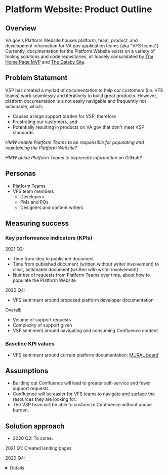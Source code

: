 # Platform Website: Product Outline

## Overview
VA.gov's Platform Website houses platform, team, product, and development information for VA.gov application teams (aka "VFS teams").  Currently, documentation for the Platform Website exists on a variety of tooling solutions and code repositories, all loosely consolidated by [The Home Page MVP](https://department-of-veterans-affairs.github.io/va.gov-team/) and [The Gatsby Site](https://department-of-veterans-affairs.github.io/veteran-facing-services-tools/).

## Problem Statement 

VSP has created a myriad of documentation to help our customers (i.e. VFS teams) work seamlessly and iteratively to build great products.  However, platform documentation is a not easily navigable and frequently not actionable, which:
- Causes a large support burden for VSP, therefore 
- Frustrating our customers, and 
- Potentially resulting in products on VA.gov that don't meet VSP standards. 

_HMW enable Platform Teams to be responsible for populating and maintaining the Platform Website?_

_HMW guide Platform Teams to deprecate information on GitHub?_

## Personas
* Platform Teams
* VFS team members
  * Developers
  * PMs and POs
  * Designers and content writers

## Measuring success

### Key performance indicators (KPIs)
2021 Q2:
* Time from idea to published document
* Time from published document (written without writer involvement) to clear, actionable document (written _with_ writer involvement)
* Number of requests from Platform Teams over time, about how to populate the Platform Website

2020 Q4:
* VFS sentiment around proposed platform developer documentation

Overall:
* Volume of support requests
* Complexity of support given
* VSF sentiment around navigating and consuming Confluence content
 
### Baseline KPI values
- VFS sentiment around current platform documentation: [MURAL board](https://app.mural.co/t/adhocvetsgov9623/m/adhocvetsgov9623/1587506427611/4fb63eb007eadec05ce8634499699ff610706a7d)

## Assumptions

* Building out Confluence will lead to greater self-service and fewer support requests.
* Confluence will be easier for VFS teams to navigate and surface the resources they are looking for.
* The VSP team will be able to customize Confluence without undue burden.
 
## Solution approach

* 2020 Q2: To come.

2021 Q1: Created landing pages


2020 Q4: 
<details>
Piloted using Confluence increase findability of Platform Website info, specifically BE developer docs ([site](https://depo-platform-documentation.scrollhelp.site/developer-docs/), [Conf instance](https://vfs.atlassian.net/wiki/spaces/pilot/overview)).
* We identified how VFS developers prioritize and group tasks in order to develop an easily navigable IA.
* With the pilot, we established a process of uncovering and understanding VFS developers' task/categorization association. 

## Launch Dates
Launch Date: TBD

### Before
### After

## Reference Material
Link to the following materials as relevant:
* VFS-facing Product README (in /platform)
* Release Plan
* Any product health or success dashboards

### Communications

<details>
Team Name: VSP Content + Information Architecture

GitHub Label: #content-ia-team

Slack channel: #vsp-content-ia

Product POCs: Liani Lye, Product Manager
</details>

### Stakeholders
<details>
_What offices/departments are critical to make this initiative successful?_
* OCTO-DE Platform Crew (VSP Teams and CMS)
* OCTO-DE Sitewide Crew (Contact Center and Identity Teams)
</details>
